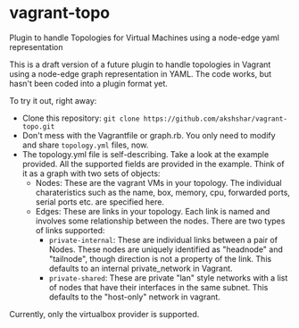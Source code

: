 # vagrant-topo
Plugin to handle Topologies for Virtual Machines using a node-edge yaml representation


This is a draft version of a future plugin to handle topologies in Vagrant using a node-edge graph representation in YAML. The code works, but hasn't been coded into a plugin format yet.

To try it out, right away:

* Clone this repository: `git clone https://github.com/akshshar/vagrant-topo.git`
* Don't mess with the Vagrantfile or graph.rb. You only need to modify and share `topology.yml` files, now.
* The topology.yml file is self-describing. Take a look at the example provided. All the supported fields are provided in the example. Think of it as a graph with two sets of objects:  
  * Nodes:  These are the vagrant VMs in your topology. The individual charateristics such as the name, box, memory, cpu, forwarded ports, serial ports etc. are specified here.
  * Edges:  These are links in your topology. Each link is named and involves some relationship between the nodes. There are two types of links supported:
    * `private-internal`: These are individual links between a pair of Nodes. These nodes are uniquely identified as "headnode" and "tailnode", though direction is not a property of the link. This defaults to an internal private_network in Vagrant.
    * `private-shared`: These are private "lan" style networks with a list of nodes that have their interfaces in the same subnet. This defaults to the "host-only" network in vagrant.


Currently, only the virtualbox provider is supported.

